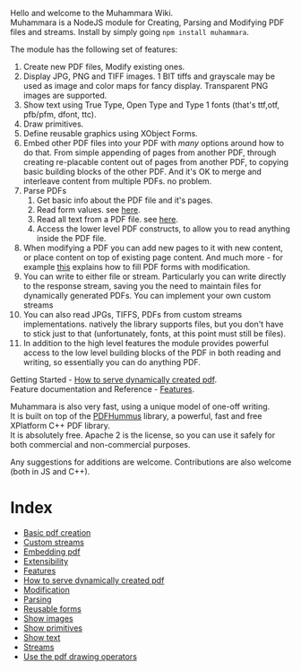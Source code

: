 Hello and welcome to the Muhammara Wiki.  
Muhammara is a NodeJS module for Creating, Parsing and Modifying PDF files and streams. Install by simply going `npm install muhammara`.

The module has the following set of features:

1. Create new PDF files, Modify existing ones.
2. Display JPG, PNG and TIFF images. 1 BIT tiffs and grayscale may be used as image and color maps for fancy display. Transparent PNG images are supported.
3. Show text using True Type, Open Type and Type 1 fonts (that's ttf,otf, pfb/pfm, dfont, ttc).
4. Draw primitives.
5. Define reusable graphics using XObject Forms.
6. Embed other PDF files into your PDF with _many_ options around how to do that. From simple appending of pages from another PDF, through creating re-placable content out of pages from another PDF, to copying basic building blocks of the other PDF. And it's OK to merge and interleave content from multiple PDFs. no problem.
7. Parse PDFs
   1. Get basic info about the PDF file and it's pages.
   2. Read form values. see [here](http://pdfhummus.com/post/154893591116/parsing-pdf-digital-form-values).
   3. Read all text from a PDF file. see [here](http://pdfhummus.com/post/156548561656/extracting-text-from-pdf-files).
   4. Access the lower level PDF constructs, to allow you to read anything inside the PDF file.
8. When modifying a PDF you can add new pages to it with new content, or place content on top of existing page content. And much more - for example [this](http://pdfhummus.com/post/161128437261/a-good-day-to-everyone-today-we-will-discuss-a) explains how to fill PDF forms with modification.
9. You can write to either file or stream. Particularly you can write directly to the response stream, saving you the need to maintain files for dynamically generated PDFs. You can implement your own custom streams
10. You can also read JPGs, TIFFS, PDFs from custom streams implementations. natively the library supports files, but you don't have to stick just to that (unfortunately, fonts, at this point must still be files).
11. In addition to the high level features the module provides powerful access to the low level building blocks of the PDF in both reading and writing, so essentially you can do anything PDF.

Getting Started - [How to serve dynamically created pdf](./How-to-serve-dynamically-created-pdf.md).  
Feature documentation and Reference - [Features](./Features.md).

Muhammara is also very fast, using a unique model of one-off writing.  
It is built on top of the [PDFHummus](https://github.com/galkahana/PDF-Writer) library, a powerful, fast and free XPlatform C++ PDF library.  
It is absolutely free. Apache 2 is the license, so you can use it safely for both commercial and non-commercial purposes.

Any suggestions for additions are welcome. Contributions are also welcome (both in JS and C++).

# Index

- [Basic pdf creation](./Basic-pdf-creation.md)
- [Custom streams](./Custom-streams.md)
- [Embedding pdf](./Embedding-pdf.md)
- [Extensibility](./Extensibility.md)
- [Features](./Features.md)
- [How to serve dynamically created pdf](How-to-serve-dynamically-created-pdf.md)
- [Modification](./Modification.md)
- [Parsing](./Parsing.md)
- [Reusable forms](Reusable-forms.md)
- [Show images](./Show-images.md)
- [Show primitives](Show-primitives.md)
- [Show text](./Show-text.md)
- [Streams](./Streams.md)
- [Use the pdf drawing operators](./Use-the-pdf-drawing-operators.md)
